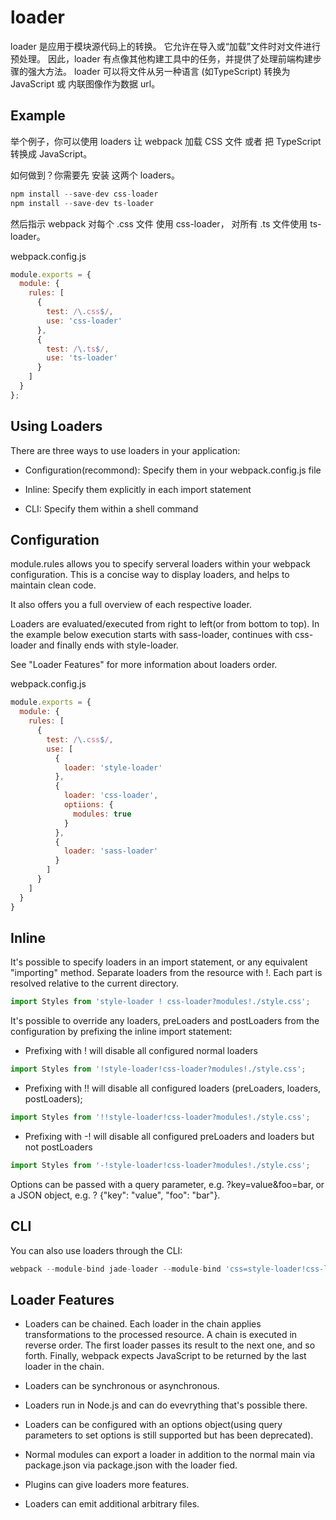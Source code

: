 # loader

loader 是应用于模块源代码上的转换。
它允许在导入或“加载”文件时对文件进行预处理。
因此，loader 有点像其他构建工具中的任务，并提供了处理前端构建步骤的强大方法。
loader 可以将文件从另一种语言 (如TypeScript) 转换为 JavaScript 或 内联图像作为数据 url。

## Example

举个例子，你可以使用 loaders 让 webpack 加载 CSS 文件 或者 把 TypeScript 转换成 JavaScript。

如何做到？你需要先 安装 这两个 loaders。

``` js
npm install --save-dev css-loader
npm install --save-dev ts-loader
```

然后指示 webpack 对每个 .css 文件 使用 css-loader， 对所有 .ts 文件使用 ts-loader。

webpack.config.js

``` js
module.exports = {
  module: {
    rules: [
      {
        test: /\.css$/,
        use: 'css-loader'
      },
      {
        test: /\.ts$/,
        use: 'ts-loader'
      }
    ]
  }
};
```

## Using Loaders

There are three ways to use loaders in your application:

- Configuration(recommond): Specify them in your webpack.config.js file

- Inline: Specify them explicitly in each import statement

- CLI: Specify them within a shell command

## Configuration

module.rules allows you to specify serveral loaders within your webpack configuration. This is a concise way to display loaders, and helps to maintain clean code. 

It also offers you a full overview of each respective loader.

Loaders are evaluated/executed from right to left(or from bottom to top). In the example below execution starts with sass-loader, continues with css-loader and finally ends with style-loader.

See "Loader Features" for more information about loaders order.

webpack.config.js

``` js
module.exports = {
  module: {
    rules: [
      {
        test: /\.css$/,
        use: [
          {
            loader: 'style-loader'
          },
          {
            loader: 'css-loader',
            optiions: {
              modules: true
            }
          },
          {
            loader: 'sass-loader'
          }
        ]
      }
    ]
  }
}
```

## Inline

It's possible to specify loaders in an import statement, or any equivalent "importing"  method. Separate loaders from the resource with !. Each part is resolved relative to the current directory.

``` js
import Styles from 'style-loader ! css-loader?modules!./style.css';
```

It's possible to override any loaders, preLoaders and postLoaders from the configuration by prefixing the inline import statement:

- Prefixing with ! will disable all configured normal loaders

``` js
import Styles from '!style-loader!css-loader?modules!./style.css'; 
```

- Prefixing with !! will disable all configured loaders (preLoaders, loaders, postLoaders);

``` js
import Styles from '!!style-loader!css-loader?modules!./style.css';
```

- Prefixing with -! will disable all configured preLoaders and loaders but not postLoaders

``` js
import Styles from '-!style-loader!css-loader?modules!./style.css';
```

Options can be passed with a query parameter, e.g. ?key=value&foo=bar, or a JSON object, e.g. ? {"key": "value", "foo": "bar"}.

## CLI

You can also use loaders through the CLI:

``` js
webpack --module-bind jade-loader --module-bind 'css=style-loader!css-loader'
```

## Loader Features

- Loaders can be chained. Each loader in the chain applies transformations to the processed resource. A chain is executed in reverse order. The first loader passes its result to the next one, and so forth. Finally, webpack expects JavaScript to be returned by the last loader in the chain.

- Loaders can be synchronous or asynchronous.

- Loaders run in Node.js and can do evevrything that's possible there.

- Loaders can be configured with an options object(using query parameters to set options is still supported but has been deprecated).

- Normal modules can export a loader in addition to the normal main via package.json via package.json with the loader fied.

- Plugins can give loaders more features.

- Loaders can emit additional arbitrary files.